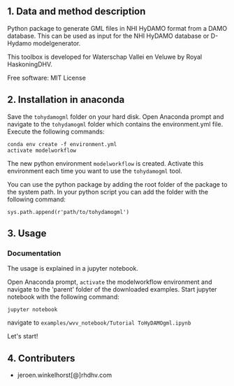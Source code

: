 ## 1. Data and method description
Python package to generate GML files in NHI HyDAMO format from a DAMO database. This can be used as input for the NHI HyDAMO database or D-Hydamo modelgenerator.

This toolbox is developed for Waterschap Vallei en Veluwe by Royal HaskoningDHV.

Free software: MIT License


## 2. Installation in anaconda
Save the `tohydamogml` folder on your hard disk. 
Open Anaconda prompt and navigate to the `tohydamogml` folder which contains the environment.yml file. 
Execute the following commands:

```
conda env create -f environment.yml
activate modelworkflow
```
The new python environment `modelworkflow` is created. Activate this environment each time you want to use the `tohydamogml` tool.

You can use the python package by adding the root folder of the package to the system path. In your python script you can add the folder with the following command:

`sys.path.append(r'path/to/tohydamogml')`


## 3. Usage
### Documentation
The usage is explained in a jupyter notebook.

Open Anaconda prompt, `activate` the modelworkflow environment and navigate to the 'parent' folder of the downloaded examples.
Start jupyter notebook with the following command:

`jupyter notebook`

navigate to `examples/wvv_notebook/Tutorial ToHyDAMOgml.ipynb`

Let's start!
 

## 4. Contributers
* jeroen.winkelhorst[@]rhdhv.com

